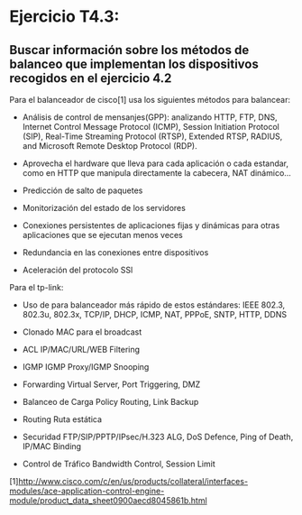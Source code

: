 # Ejercicio T4.3:
## Buscar información sobre los métodos de balanceo que implementan los dispositivos recogidos en el ejercicio 4.2

Para el balanceador de cisco[1] usa los siguientes métodos para balancear:

- Análisis de control de mensanjes(GPP): analizando HTTP, FTP, DNS, Internet Control Message Protocol (ICMP), Session Initiation Protocol (SIP), Real-Time Streaming Protocol (RTSP), Extended RTSP, RADIUS, and Microsoft Remote Desktop Protocol (RDP). 

- Aprovecha el hardware que lleva para cada aplicación o cada estandar, como en HTTP que manipula directamente la cabecera, NAT dinámico...

- Predicción de salto de paquetes

- Monitorización del estado de los servidores

- Conexiones persistentes de aplicaciones fijas y dinámicas para otras aplicaciones que se ejecutan menos veces

- Redundancia en las conexiones entre dispositivos

- Aceleración del protocolo SSl

Para el tp-link:

- Uso de  para balanceador más rápido de estos estándares: IEEE 802.3, 802.3u, 802.3x, TCP/IP, DHCP, ICMP, NAT, PPPoE, SNTP, HTTP, DDNS 

- Clonado MAC para el broadcast

- ACL 	IP/MAC/URL/WEB Filtering

- IGMP 	IGMP Proxy/IGMP Snooping

- Forwarding 	Virtual Server, Port Triggering, DMZ

- Balanceo de Carga 	Policy Routing, Link Backup

- Routing 	Ruta estática

- Securidad 	FTP/SIP/PPTP/IPsec/H.323 ALG, DoS Defence, Ping of Death, IP/MAC Binding

- Control de Tráfico 	Bandwidth Control, Session Limit 

[1]http://www.cisco.com/c/en/us/products/collateral/interfaces-modules/ace-application-control-engine-module/product_data_sheet0900aecd8045861b.html
